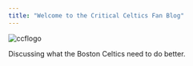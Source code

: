 ```yaml
---
title: "Welcome to the Critical Celtics Fan Blog"
---
```

![ccflogo](/criticalcelticsfan/assets/ccflogo.png)

Discussing what the Boston Celtics need to do better.
